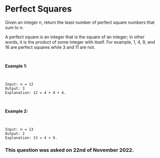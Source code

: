 # Perfect Squares

Given an integer n, return the least number of perfect square numbers that sum to n.

A perfect square is an integer that is the square of an integer; in other words, it is the product of some integer with itself. For example, 1, 4, 9, and 16 are perfect squares while 3 and 11 are not.

<br>

**Example 1:**

<br>

```
Input: n = 12
Output: 3
Explanation: 12 = 4 + 4 + 4.
```

<br>

**Example 2:**

<br>

```
Input: n = 13
Output: 2
Explanation: 13 = 4 + 9.
```

### This question was asked on 22nd of November 2022.
